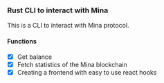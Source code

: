 ### Rust CLI to interact with Mina

This is a CLI to interact with Mina protocol.

#### Functions

- [x] Get balance
- [x] Fetch statistics of the Mina blockchain
- [x] Creating a frontend with easy to use react hooks
